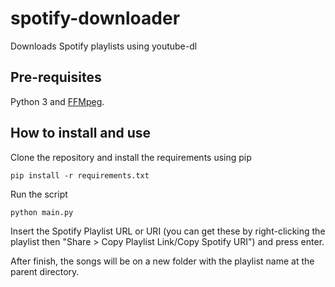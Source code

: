 # spotify-downloader
Downloads Spotify playlists using youtube-dl

## Pre-requisites
Python 3 and [FFMpeg](https://ffmpeg.org/download.html).

## How to install and use
Clone the repository and install the requirements using pip
```
pip install -r requirements.txt
```

Run the script
```
python main.py
```

Insert the Spotify Playlist URL or URI (you can get these by right-clicking the playlist then "Share > Copy Playlist Link/Copy Spotify URI") and press enter.

After finish, the songs will be on a new folder with the playlist name at the parent directory.
